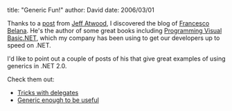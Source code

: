 
title: "Generic Fun!"
author: David
date: 2006/03/01

Thanks to a [post](http://www.codinghorror.com/blog/archives/000526.html) from [Jeff Atwood](http://www.codinghorror.com/blog/), I discovered the blog of [Francesco Belana](http://www.dotnet2themax.com/blogs/fbalena/). He's the author of some great books including [Programming Visual Basic.NET](http://www.amazon.com/gp/product/0735620598/002-6859461-5348836?v=glance&n=283155), which my company has been using to get our developers up to speed on .NET.

I'd like to point out a couple of posts of his that give great examples of using generics in .NET 2.0.

Check them out:

- [Tricks with delegates](http://www.dotnet2themax.com/blogs/fbalena/PermaLink,guid,b2a8f5e9-ddf1-45eb-ad8e-78c88c13ab2f.aspx)
- [Generic enough to be useful](http://www.dotnet2themax.com/blogs/fbalena/PermaLink,guid,dc5f6b89-623e-45b6-80ca-0eee79a21faf.aspx)
